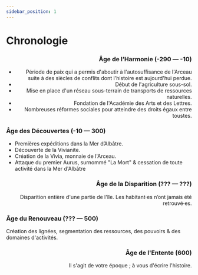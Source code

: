 ```yaml
---
sidebar_position: 1
---
```


# Chronologie

<Timeline horizontal>

<TimelineItem align='right'>

### Âge de l’Harmonie (-290 — -10)

- Période de paix qui a permis d'aboutir à l'autosuffisance de l'Arceau suite à des siècles de conflits dont l'histoire est aujourd'hui perdue.
- Début de l'agriculture sous-sol.
- Mise en place d'un réseau sous-terrain de transports de ressources naturelles.
- Fondation de l'Académie des Arts et des Lettres.
- Nombreuses réformes sociales pour atteindre des droits égaux entre toustes.

</TimelineItem>
<TimelineItem align='left'>

### Âge des Découvertes (-10 — 300)

- Premières expéditions dans la Mer d’Albâtre.
- Découverte de la Vivianite.
- Création de la Vivia, monnaie de l'Arceau.
- Attaque du premier Aurus, surnommé "La Mort" & cessation de toute activité dans la Mer d'Albâtre

</TimelineItem>

<TimelineItem align='right'>

### Âge de la Disparition (??? — ???)

Disparition entière d'une partie de l'île. Les habitant·es n’ont jamais été retrouvé·es.

</TimelineItem>

<TimelineItem align='left'>

### Âge du Renouveau (??? — 500)

Création des lignées, segmentation des ressources, des pouvoirs & des domaines d'activités.

</TimelineItem>

<TimelineItem align='right'>

### Âge de l'Entente (600)

Il s'agit de votre époque ; à vous d'écrire l'histoire.

</TimelineItem>
</Timeline>